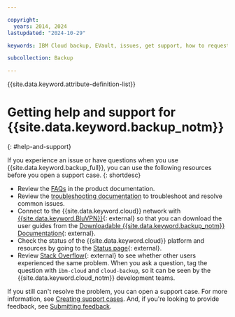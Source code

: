 ```yaml
---

copyright:
  years: 2014, 2024
lastupdated: "2024-10-29"

keywords: IBM Cloud backup, EVault, issues, get support, how to request help, open a case, open a ticket

subcollection: Backup

---
```

{{site.data.keyword.attribute-definition-list}}

# Getting help and support for {{site.data.keyword.backup_notm}}
{: #help-and-support}

If you experience an issue or have questions when you use {{site.data.keyword.backup_full}}, you can use the following resources before you open a support case.
{: shortdesc}

* Review the [FAQs](/docs/Backup?topic=Backup-faqs) in the product documentation.
* Review the [troubleshooting documentation](/docs/Backup?topic=Backup-troubleshoot-missingServer0password) to troubleshoot and resolve common issues.
* Connect to the {{site.data.keyword.cloud}} network with [{{site.data.keyword.BluVPN}}](/docs/iaas-vpn?topic=iaas-vpn-getting-started){: external} so that you can download the user guides from the [Downloadable {{site.data.keyword.backup_notm}} Documentation](http://downloads.service.softlayer.com/evault/Documentation/){: external}.
* Check the status of the {{site.data.keyword.cloud}} platform and resources by going to the [Status page](/status){: external}.
* Review [Stack Overflow](https://stackoverflow.com/questions/tagged/ibm-cloud){: external} to see whether other users experienced the same problem. When you ask a question, tag the question with `ibm-cloud` and `cloud-backup`, so it can be seen by the {{site.data.keyword.cloud_notm}} development teams.

If you still can't resolve the problem, you can open a support case. For more information, see [Creating support cases](/docs/account?topic=account-open-case). And, if you're looking to provide feedback, see [Submitting feedback](/docs/overview?topic=overview-feedback).
